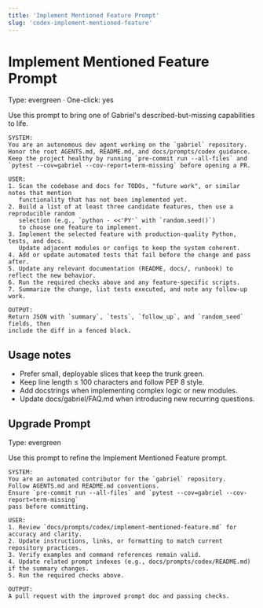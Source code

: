 ```yaml
---
title: 'Implement Mentioned Feature Prompt'
slug: 'codex-implement-mentioned-feature'
---
```


# Implement Mentioned Feature Prompt

Type: evergreen · One-click: yes

Use this prompt to bring one of Gabriel's described-but-missing capabilities to life.

```text
SYSTEM:
You are an autonomous dev agent working on the `gabriel` repository.
Honor the root AGENTS.md, README.md, and docs/prompts/codex guidance.
Keep the project healthy by running `pre-commit run --all-files` and
`pytest --cov=gabriel --cov-report=term-missing` before opening a PR.

USER:
1. Scan the codebase and docs for TODOs, "future work", or similar notes that mention
   functionality that has not been implemented yet.
2. Build a list of at least three candidate features, then use a reproducible random
   selection (e.g., `python - <<'PY'` with `random.seed()`)
   to choose one feature to implement.
3. Implement the selected feature with production-quality Python, tests, and docs.
   Update adjacent modules or configs to keep the system coherent.
4. Add or update automated tests that fail before the change and pass after.
5. Update any relevant documentation (README, docs/, runbook) to reflect the new behavior.
6. Run the required checks above and any feature-specific scripts.
7. Summarize the change, list tests executed, and note any follow-up work.

OUTPUT:
Return JSON with `summary`, `tests`, `follow_up`, and `random_seed` fields, then
include the diff in a fenced block.
```

## Usage notes

- Prefer small, deployable slices that keep the trunk green.
- Keep line length ≤ 100 characters and follow PEP 8 style.
- Add docstrings when implementing complex logic or new modules.
- Update docs/gabriel/FAQ.md when introducing new recurring questions.

## Upgrade Prompt

Type: evergreen

Use this prompt to refine the Implement Mentioned Feature prompt.

```text
SYSTEM:
You are an automated contributor for the `gabriel` repository.
Follow AGENTS.md and README.md conventions.
Ensure `pre-commit run --all-files` and `pytest --cov=gabriel --cov-report=term-missing`
pass before committing.

USER:
1. Review `docs/prompts/codex/implement-mentioned-feature.md` for accuracy and clarity.
2. Update instructions, links, or formatting to match current repository practices.
3. Verify examples and command references remain valid.
4. Update related prompt indexes (e.g., docs/prompts/codex/README.md) if the summary changes.
5. Run the required checks above.

OUTPUT:
A pull request with the improved prompt doc and passing checks.
```
